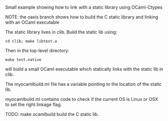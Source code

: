 Small example showing how to link with a static library using OCaml-Ctypes


NOTE: the oasis branch shows how to build the C static library and
linking with an OCaml executable


The static library lives in clib. Build the static lib using:

```shellscript
cd clib; make libtest.a
```

Then in the top-level directory:

```shellscript
make test.native
```

will build a small OCaml executable which statically links with the static lib in clib.

The myocamlbuild.ml file has a variable pointing to the location of the static lib.

myocamlbuild.ml contains code to check if the current OS is Linux or
OSX to set the right linkage flag.

TODO: make ocamlbuild build the C static lib. 
